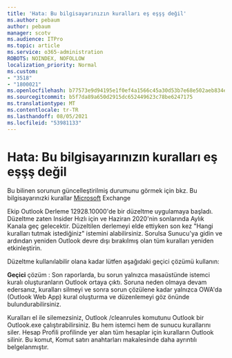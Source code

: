 ```yaml
---
title: 'Hata: Bu bilgisayarınızın kuralları eş eşşş değil'
ms.author: pebaum
author: pebaum
manager: scotv
ms.audience: ITPro
ms.topic: article
ms.service: o365-administration
ROBOTS: NOINDEX, NOFOLLOW
localization_priority: Normal
ms.custom:
- "3518"
- "1800021"
ms.openlocfilehash: b77573e9d94195e1f0ef4a1566c45a30d53b7e68e502aeb834e2ca5b9e6c5c76
ms.sourcegitcommit: b5f7da89a650d2915dc652449623c78be6247175
ms.translationtype: MT
ms.contentlocale: tr-TR
ms.lasthandoff: 08/05/2021
ms.locfileid: "53981133"
---
```

# <a name="error-the-rules-on-this-computer-do-not-match"></a>Hata: Bu bilgisayarınızın kuralları eş eşşş değil

Bu bilinen sorunun güncelleştirilmiş durumunu görmek için bkz. Bu bilgisayarınızki kurallar [Microsoft](https://support.office.com/article/d032e037-b224-429e-b325-633afde9b5f0) Exchange

Ekip Outlook Derleme 12928.10000'de bir düzeltme uygulamaya başladı. Düzeltme zaten Insider Hızlı için ve Haziran 2020'nin sonlarında Aylık Kanala geç gelecektir. Düzeltilen derlemeyi elde ettiyken son kez "Hangi kuralları tutmak istediğiniz" istemini alabilirsiniz. Sorulsa Sunucu'ya gidin ve ardından yeniden Outlook devre dışı bırakılmış olan tüm kuralları yeniden etkinleştirin.

Düzeltme kullanılabilir olana kadar lütfen aşağıdaki geçici çözümü kullanın:

**Geçici** çözüm : Son raporlarda, bu sorun yalnızca masaüstünde istemci kuralı oluşturanların Outlook ortaya çıktı. Soruna neden olmaya devam edersanız, kuralları silmeyi ve sonra sorun çözülene kadar yalnızca OWA'da (Outlook Web App) kural oluşturma ve düzenlemeyi göz önünde bulundurabilirsiniz.

Kuralları el ile silemezsiniz, Outlook /cleanrules komutunu Outlook bir Outlook.exe çalıştırabilirsiniz. Bu hem istemci hem de sunucu kurallarını siler. Hesap Profili profilinde yer alan tüm hesaplar için kuralların Outlook silinir. Bu komut, Komut satırı anahtarları makalesinde daha ayrıntılı belgelanmıştır.

